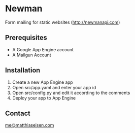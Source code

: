 # Newman

Form mailing for static websites (http://newmanapi.com)

## Prerequisites

- A Google App Engine account
- A Mailgun Account

## Installation

1. Create a new App Engine app
2. Open src/app.yaml and enter your app id
3. Open src/config.py and edit it according to the comments
4. Deploy your app to App Engine

## Contact

me@matthiaseisen.com

